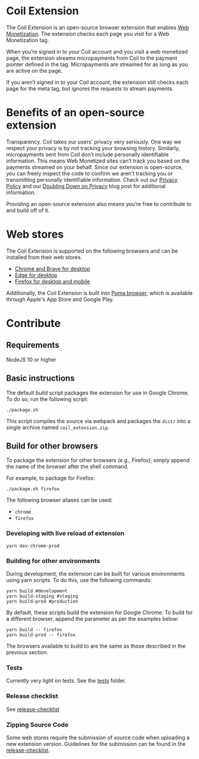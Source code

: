 # Coil Extension

The Coil Extension is an open-source browser extension that enables [Web Monetization](https://webmonetization.org/). The extension checks each page you visit for a Web Monetization <meta> tag.

When you’re signed in to your Coil account and you visit a web monetized page, the extension streams micropayments from Coil to the payment pointer defined in the tag. Micropayments are streamed for as long as you are active on the page.

If you aren’t signed in to your Coil account, the extension still checks each page for the meta tag, but ignores the requests to stream payments.

# Benefits of an open-source extension

Transparency. Coil takes our users’ privacy very seriously. One way we respect your privacy is by not tracking your browsing history. Similarly, micropayments sent from Coil don’t include personally identifiable information. This means Web Monetized sites can’t track you based on the payments streamed on your behalf. Since our extension is open-source, you can freely inspect the code to confirm we aren’t tracking you or transmitting personally identifiable information. Check out our [Privacy Policy](https://coil.com/privacy) and our [Doubling Down on Privacy](https://coil.com/p/sharafian/Doubling-Down-on-Privacy/cD_ZiwT2J) blog post for additional information.

Providing an open-source extension also means you’re free to contribute to and build off of it.

# Web stores

The Coil Extension is supported on the following browsers and can be installed from their web stores.

- [Chrome and Brave for desktop](https://chrome.google.com/webstore/detail/coil/locbifcbeldmnphbgkdigjmkbfkhbnca)
- [Edge for desktop](https://microsoftedge.microsoft.com/addons/detail/coil/ljionajlbinlfkdnpkloejeoogfgkojm?hl=)
- [Firefox for desktop and mobile](https://addons.mozilla.org/en-US/firefox/addon/coil/?src=search)

Additionally, the Coil Extension is built into [Puma browser](https://www.pumabrowser.com/), which is available through Apple's App Store and Google Play.

# Contribute

## Requirements

NodeJS 10 or higher

## Basic instructions

The default build script packages the extension for use in Google Chrome.
To do so, run the following script:

```
./package.sh
```

This script compiles the source via webpack and packages the `dist/` into a single archive named `coil_extension.zip`.

## Build for other browsers

To package the extension for other browsers (e.g., Firefox), simply append the name of the browser after the shell command.

For example, to package for Firefox:

```
./package.sh firefox
```

The following browser aliases can be used:

- `chrome`
- `firefox`

### Developing with live reload of extension

```
yarn dev-chrome-prod
```

### Building for other environments

During development, the extension can be built for various environments using yarn scripts. To do this, use the following commands:

```
yarn build #development
yarn build-staging #staging
yarn build-prod #production
```

By default, these scripts build the extension for Google Chrome. To build for a different browser, append the parameter as per the examples below:

```
yarn build -- firefox
yarn build-prod -- firefox
```

The browsers available to build to are the same as those described in the previous section.

### Tests

Currently very light on tests. See the [tests](test) folder.

### Release checklist

See [release-checklist](./docs/release-checklist.md)

### Zipping Source Code

Some web stores require the submission of source code when uploading a new extension version.
Guidelines for the submission can be found in the [release-checklist](./docs/release-checklist.md#zipping-extension-source-files).

